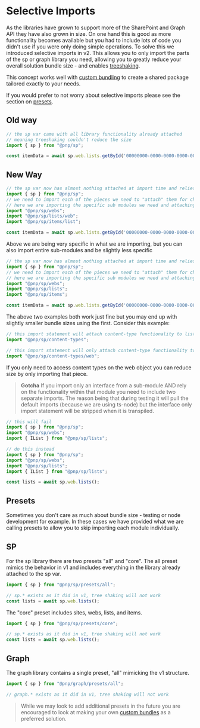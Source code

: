 # Selective Imports

As the libraries have grown to support more of the SharePoint and Graph API they have also grown in size. On one hand this is good as more functionality becomes available but you had to include lots of code you didn't use if you were only doing simple operations. To solve this we introduced selective imports in v2. This allows you to only import the parts of the sp or graph library you need, allowing you to greatly reduce your overall solution bundle size - and enables [treeshaking](https://github.com/rollup/rollup#tree-shaking).

This concept works well with [custom bundling](./custom-bundle.md) to create a shared package tailored exactly to your needs.

If you would prefer to not worry about selective imports please see the section on [presets](#presets).

## Old way

```TypeScript
// the sp var came with all library functionality already attached
// meaning treeshaking couldn't reduce the size
import { sp } from "@pnp/sp";

const itemData = await sp.web.lists.getById('00000000-0000-0000-0000-000000000000').items.getById(1).get();
```

## New Way

```TypeScript
// the sp var now has almost nothing attached at import time and relies on
import { sp } from "@pnp/sp";
// we need to import each of the pieces we need to "attach" them for chaining
// here we are importing the specific sub modules we need and attaching the functionality for lists to web and items to list
import "@pnp/sp/webs";
import "@pnp/sp/lists/web";
import "@pnp/sp/items/list";

const itemData = await sp.web.lists.getById('00000000-0000-0000-0000-000000000000').items.getById(1)();
```

Above we are being very specific in what we are importing, but you can also import entire sub-modules and be slightly less specific

```TypeScript
// the sp var now has almost nothing attached at import time and relies on
import { sp } from "@pnp/sp";
// we need to import each of the pieces we need to "attach" them for chaining
// here we are importing the specific sub modules we need and attaching the functionality for lists to web and items to list
import "@pnp/sp/webs";
import "@pnp/sp/lists";
import "@pnp/sp/items";

const itemData = await sp.web.lists.getById('00000000-0000-0000-0000-000000000000').items.getById(1)();
```

The above two examples both work just fine but you may end up with slightly smaller bundle sizes using the first. Consider this example:

```TypeScript
// this import statement will attach content-type functionality to list, web, and item
import "@pnp/sp/content-types";

// this import statement will only attach content-type functionality to web
import "@pnp/sp/content-types/web";
```

If you only need to access content types on the web object you can reduce size by only importing that piece.

> **Gotcha**
> If you import only an interface from a sub-module AND rely on the functionality within that module you need to include two separate imports. The reason being that during testing it will pull the default imports (because we are using ts-node) but the interface only import statement will be stripped when it is transpiled.

```TypeScript
// this will fail
import { sp } from "@pnp/sp";
import "@pnp/sp/webs";
import { IList } from "@pnp/sp/lists";

// do this instead
import { sp } from "@pnp/sp";
import "@pnp/sp/webs";
import "@pnp/sp/lists";
import { IList } from "@pnp/sp/lists";

const lists = await sp.web.lists();
```

## Presets

Sometimes you don't care as much about bundle size - testing or node development for example. In these cases we have provided what we are calling presets to allow you to skip importing each module individually.

## SP

For the sp library there are two presets "all" and "core". The all preset mimics the behavior in v1 and includes everything in the library already attached to the sp var.

```TypeScript
import { sp } from "@pnp/sp/presets/all";

// sp.* exists as it did in v1, tree shaking will not work
const lists = await sp.web.lists();
```

The "core" preset includes sites, webs, lists, and items.

```TypeScript
import { sp } from "@pnp/sp/presets/core";

// sp.* exists as it did in v1, tree shaking will not work
const lists = await sp.web.lists();
```

## Graph

The graph library contains a single preset, "all" mimicking the v1 structure.

```TypeScript
import { sp } from "@pnp/graph/presets/all";

// graph.* exists as it did in v1, tree shaking will not work
```

> While we may look to add additional presets in the future you are encouraged to look at making your own [custom bundles](./custom-bundle.md) as a preferred solution.
